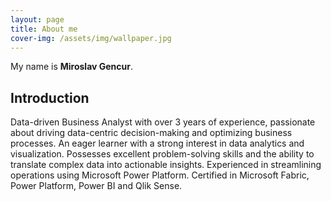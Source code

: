```yaml
---
layout: page
title: About me
cover-img: /assets/img/wallpaper.jpg
---
```

My name is **Miroslav Gencur**.

## Introduction
Data-driven Business Analyst with over 3 years of experience, passionate about driving data-centric decision-making and optimizing business processes. An eager learner with a strong interest in data analytics and visualization. Possesses excellent problem-solving skills and the ability to translate complex data into actionable insights. Experienced in streamlining operations using Microsoft Power Platform. Certified in Microsoft Fabric, Power Platform, Power BI and Qlik Sense.
